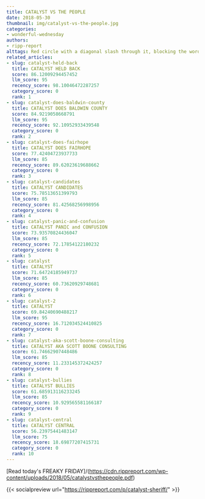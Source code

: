 ```yaml
---
title: CATALYST VS THE PEOPLE
date: 2018-05-30
thumbnail: img/catalyst-vs-the-people.jpg
categories:
- wonderful-wednesday
authors:
- ripp-report
alttags: Red circle with a diagonal slash through it, blocking the word CATALYST, referencing opposition discussed in the FREAKY ...
related_articles:
- slug: catalyst-held-back
  title: CATALYST HELD BACK
  score: 86.12009294457452
  llm_score: 95
  recency_score: 98.10046472287257
  category_score: 0
  rank: 1
- slug: catalyst-does-baldwin-county
  title: CATALYST DOES BALDWIN COUNTY
  score: 84.9219058668791
  llm_score: 95
  recency_score: 92.10952933439548
  category_score: 0
  rank: 2
- slug: catalyst-does-fairhope
  title: CATALYST DOES FAIRHOPE
  score: 77.42404723937733
  llm_score: 85
  recency_score: 89.62023619688662
  category_score: 0
  rank: 3
- slug: catalyst-candidates
  title: CATALYST CANDIDATES
  score: 75.78513651399793
  llm_score: 85
  recency_score: 81.42568256998956
  category_score: 0
  rank: 4
- slug: catalyst-panic-and-confusion
  title: CATALYST PANIC and CONFUSION
  score: 73.93570824436047
  llm_score: 85
  recency_score: 72.17854122180232
  category_score: 0
  rank: 5
- slug: catalyst
  title: CATALYST
  score: 71.64724185949737
  llm_score: 85
  recency_score: 60.73620929748681
  category_score: 0
  rank: 6
- slug: catalyst-2
  title: CATALYST
  score: 69.84240690488217
  llm_score: 95
  recency_score: 16.712034524410825
  category_score: 0
  rank: 7
- slug: catalyst-aka-scott-boone-consulting
  title: CATALYST AKA SCOTT BOONE CONSULTING
  score: 61.74662907448486
  llm_score: 85
  recency_score: 11.233145372424257
  category_score: 0
  rank: 8
- slug: catalyst-bullies
  title: CATALYST BULLIES
  score: 61.685913116233245
  llm_score: 85
  recency_score: 10.929565581166187
  category_score: 0
  rank: 9
- slug: catalyst-central
  title: CATALYST CENTRAL
  score: 56.23975441483147
  llm_score: 75
  recency_score: 18.69877207415731
  category_score: 0
  rank: 10
---
```

[Read today's FREAKY FRIDAY]/(https://cdn.rippreport.com/wp-content/uploads/2018/05/catalystvsthepeople.pdf)

{{< socialpreview url="https://rippreport.com/p/catalyst-sheriff/" >}}

